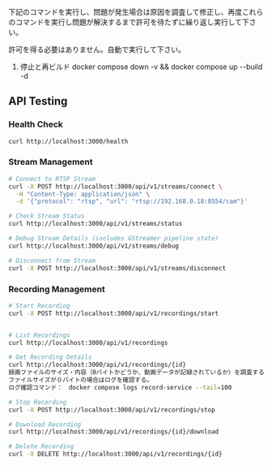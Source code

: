 下記のコマンドを実行し、問題が発生場合は原因を調査して修正し、再度これらのコマンドを実行し問題が解決するまで許可を待たずに繰り返し実行して下さい。

許可を得る必要はありません。自動で実行して下さい。

1. 停止と再ビルド
        docker compose down -v && docker compose up --build -d

## API Testing

### Health Check
```bash
curl http://localhost:3000/health
```

### Stream Management
```bash
# Connect to RTSP Stream
curl -X POST http://localhost:3000/api/v1/streams/connect \
  -H "Content-Type: application/json" \
  -d '{"protocol": "rtsp", "url": "rtsp://192.168.0.18:8554/cam"}'

# Check Stream Status
curl http://localhost:3000/api/v1/streams/status

# Debug Stream Details (includes GStreamer pipeline state)
curl http://localhost:3000/api/v1/streams/debug

# Disconnect from Stream
curl -X POST http://localhost:3000/api/v1/streams/disconnect
```

### Recording Management
```bash
# Start Recording
curl -X POST http://localhost:3000/api/v1/recordings/start


# List Recordings
curl http://localhost:3000/api/v1/recordings

# Get Recording Details
curl http://localhost:3000/api/v1/recordings/{id}
録画ファイルのサイズ・内容（0バイトかどうか、動画データが記録されているか）を調査する。
ファイルサイズが０バイトの場合はログを確認する。
ログ確認コマンド：　docker compose logs record-service --tail=100

# Stop Recording
curl -X POST http://localhost:3000/api/v1/recordings/stop

# Download Recording
curl http://localhost:3000/api/v1/recordings/{id}/download

# Delete Recording
curl -X DELETE http://localhost:3000/api/v1/recordings/{id}
```

